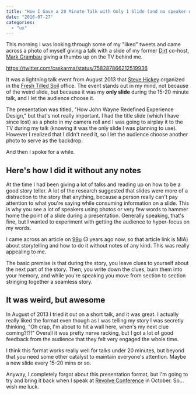 ```yaml
---
title: "How I Gave a 20 Minute Talk with Only 1 Slide (and no speaker notes)"
date: "2016-07-27"
categories: 
  - "ux"
---
```


This morning I was looking through some of my "liked" tweets and came across a photo of myself giving a talk with a slide of my former [Dirt](https://itunes.apple.com/us/podcast/the-dirt/id569204776) co-host, [Mark Grambau](http://www.markgrambau.com/) giving a thumbs up on the TV behind me.

https://twitter.com/csskarma/status/758287866212519936

It was a lightning talk event from August 2013 that [Steve Hickey](http://stevehickeydesign.com/) organized in the [Fresh Tilled Soil](http://freshtilledsoil.com) office. The event stands out in my mind, not because of the weird slide, but because it was my **only slide** during the 15-20 minute talk, and I let the audience choose it.

The presentation was titled, "How John Wayne Redefined Experience Design," but that's not really important. I had the title slide (which I have since lost) as a photo in my camera roll and I was going to airplay it to the TV during my talk (knowing it was the only slide I was planning to use). However I realized that I didn't need it, so I let the audience choose another photo to serve as the backdrop.

And then I spoke for a while.

## Here's how I did it without any notes

At the time I had been giving a lot of talks and reading up on how to be a good story teller. A lot of the research suggested that slides were more of a distraction to the story that anything, because a person really can't pay attention to what you're saying while consuming information on a slide. This is why you see a lot of speakers using photos or very few words to hammer home the point of a slide during a presentation. Generally speaking, that's fine, but I wanted to experiment with getting the audience to hyper-focus on my words.

I came across an article on [99u](http://99u.com/) (3 years ago now, so that article link is MIA) about storytelling and how to do it without notes of any kind. This was really appealing to me.

The basic premise is that during the story, you leave clues to yourself about the next part of the story. Then, you write down the clues, burn them into your memory, and while you're speaking you move from section to section stringing together a seamless story.

## It was weird, but awesome

In August of 2013 I tried it out on a short talk, and it was great. I actually really liked the format even though as I was telling my story I was secretly thinking, "Oh crap, I'm about to hit a wall here, when's my next clue coming?!?!" Overall it was pretty nerve racking, but I got a lot of good feedback from the audience that they felt very engaged the whole time.

I think this format works really well for talks under 20 minutes, but beyond that you need some other catalyst to maintain everyone's attention. Maybe a new slide every 15-20 mins or so.

Anyway, I completely forgot about this presentation format, but I'm going to try and bring it back when I speak at [Revolve Conference](https://2016.revolveconference.com/) in October. So... wish me luck.
